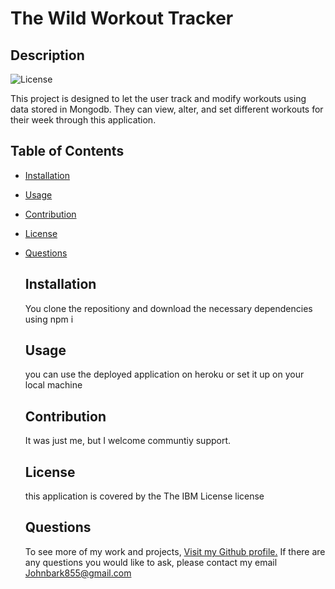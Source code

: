 # The Wild Workout Tracker




## Description
![License](https://img.shields.io/badge/License-IBM-green.svg)


This project is designed to let the user track and modify workouts using data stored in Mongodb. They can view, alter, and set different workouts for their week through this application.

## Table of Contents


- [Installation](#Installation)
- [Usage](#Usage)
- [Contribution](#Contribution)
- [License](#License)
- [Questions](#Questions)


    ## Installation
    You clone the repositiony and download the necessary dependencies using npm i

    ## Usage
    you can use the deployed application on heroku or set it up on your local machine

    ## Contribution
    It was just me, but I welcome communtiy support.


    ## License
    this application is covered by the The IBM License license

    ## Questions
    To see more of my work and projects, [Visit my Github profile.](https://github.com/Johnbark855)
    If there are any questions you would like to ask, please contact my email Johnbark855@gmail.com

    
